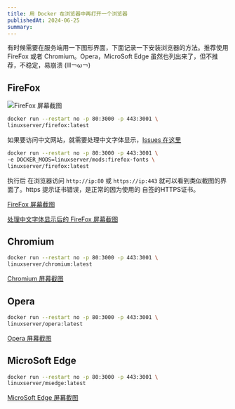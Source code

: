 ```yaml
---
title: 用 Docker 在浏览器中再打开一个浏览器
publishedAt: 2024-06-25
summary:
---
```


有时候需要在服务端用一下图形界面，下面记录一下安装浏览器的方法。推荐使用 FireFox 或者 Chromium。Opera，MicroSoft Edge 虽然也列出来了，但不推荐，不稳定，易崩溃 (lll￢ω￢)

## FireFox

![FireFox 屏幕截图](https://static.qwas.fun/public/2024/06/screenshot-docker-firefox.png)

```sh
docker run --restart no -p 80:3000 -p 443:3001 \
linuxserver/firefox:latest
```

如果要访问中文网站，就需要处理中文字体显示，[Issues 在这里](https://github.com/linuxserver/docker-firefox/issues/36)

```sh
docker run --restart no -p 80:3000 -p 443:3001 \
-e DOCKER_MODS=linuxserver/mods:firefox-fonts \
linuxserver/firefox:latest
```

执行后 在浏览器访问 `http://ip:80` 或 `https://ip:443` 就可以看到类似截图的界面了。https 提示证书错误，是正常的因为使用的 自签的HTTPS证书。

[FireFox 屏幕截图](https://static.qwas.fun/public/2024/06/screenshot-docker-firefox.png)

[处理中文字体显示后的 FireFox 屏幕截图](https://static.qwas.fun/public/2024/06/screenshot-docker-firefox-font.png)

## Chromium

```sh
docker run --restart no -p 80:3000 -p 443:3001 \
linuxserver/chromium:latest
```

[Chromium 屏幕截图](https://static.qwas.fun/public/2024/06/screenshot-docker-chromium.png)

## Opera

```sh
docker run --restart no -p 80:3000 -p 443:3001 \
linuxserver/opera:latest
```

[Opera 屏幕截图](https://static.qwas.fun/public/2024/06/screenshot-docker-opera.png)

## MicroSoft Edge

```sh
docker run --restart no -p 80:3000 -p 443:3001 \
linuxserver/msedge:latest
```

[MicroSoft Edge 屏幕截图](https://static.qwas.fun/public/2024/06/screenshot-docker-msedge.png)

